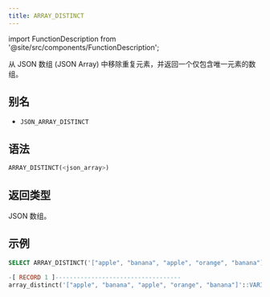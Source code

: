 ```yaml
---
title: ARRAY_DISTINCT
---
```

import FunctionDescription from '@site/src/components/FunctionDescription';

<FunctionDescription description="引入或更新于：v1.2.762"/>

从 JSON 数组 (JSON Array) 中移除重复元素，并返回一个仅包含唯一元素的数组。

## 别名

- `JSON_ARRAY_DISTINCT`

## 语法

```sql
ARRAY_DISTINCT(<json_array>)
```

## 返回类型

JSON 数组。

## 示例

```sql
SELECT ARRAY_DISTINCT('["apple", "banana", "apple", "orange", "banana"]'::VARIANT);

-[ RECORD 1 ]-----------------------------------
array_distinct('["apple", "banana", "apple", "orange", "banana"]'::VARIANT): ["apple","banana","orange"]
```